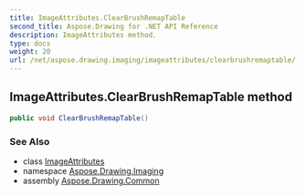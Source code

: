 ```yaml
---
title: ImageAttributes.ClearBrushRemapTable
second_title: Aspose.Drawing for .NET API Reference
description: ImageAttributes method. 
type: docs
weight: 20
url: /net/aspose.drawing.imaging/imageattributes/clearbrushremaptable/
---
```

## ImageAttributes.ClearBrushRemapTable method

```csharp
public void ClearBrushRemapTable()
```

### See Also

* class [ImageAttributes](../)
* namespace [Aspose.Drawing.Imaging](../../imageattributes/)
* assembly [Aspose.Drawing.Common](../../../)


